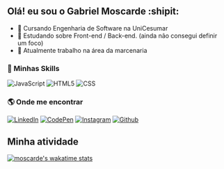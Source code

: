 ## Olá! eu sou o Gabriel Moscarde :shipit:

- 📘 Cursando Engenharia de Software na UniCesumar
- 📌 Estudando sobre Front-end / Back-end. (ainda não consegui definir um foco)
- 🔨 Atualmente trabalho na área da marcenaria

### :rocket: Minhas Skills

![JavaScript](https://img.shields.io/badge/-JavaScript-333333?style=flat&logo=javascript)
![HTML5](https://img.shields.io/badge/-HTML5-333333?style=flat&logo=HTML5)
![CSS](https://img.shields.io/badge/-CSS-333333?style=flat&logo=CSS3&logoColor=1572B6)

### :earth_americas: Onde me encontrar


[![LinkedIn](https://img.shields.io/badge/-LinkedIn-333333?style=flat&logo=linkedin)](https://www.linkedin.com/in/gabrielmoscarde/)
[![CodePen](https://img.shields.io/badge/-CodePen-333333?style=flat&logo=codepen)](https://codepen.io/moscarde)
[![Instagram](https://img.shields.io/badge/-Instagram-333333?style=flat&logo=instagram)](https://www.instagram.com/gabrielmoscarde/)
[![Github](https://img.shields.io/github/followers/moscarde?style=social)](https://github.com/Moscarde)


## Minha atividade

[![moscarde's wakatime stats](https://github-readme-stats.vercel.app/api/wakatime?username=moscarde)](https://github-readme-stats.vercel.app/api/wakatime?username=moscarde)
